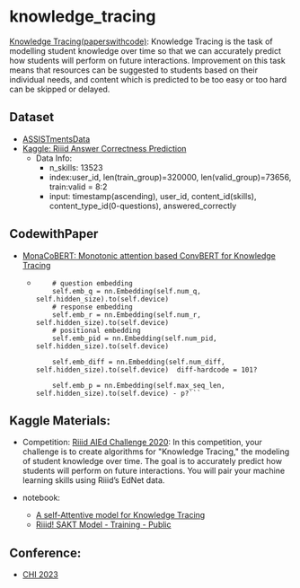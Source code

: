 # knowledge_tracing

[Knowledge Tracing(paperswithcode)](https://paperswithcode.com/task/knowledge-tracing): Knowledge Tracing is the task of modelling student knowledge over time so that we can accurately predict how students will perform on future interactions. Improvement on this task means that resources can be suggested to students based on their individual needs, and content which is predicted to be too easy or too hard can be skipped or delayed.

## Dataset
- [ASSISTmentsData](https://sites.google.com/site/assistmentsdata/datasets)
- [Kaggle: Riiid Answer Correctness Prediction](https://www.kaggle.com/competitions/riiid-test-answer-prediction/data)
  - Data Info:
    - n_skills: 13523
    - index:user_id, len(train_group)=320000, len(valid_group)=73656, train:valid = 8:2
    - input: timestamp(ascending), user_id, content_id(skills), content_type_id(0-questions), answered_correctly

## CodewithPaper
- [MonaCoBERT: Monotonic attention based ConvBERT for Knowledge Tracing](https://github.com/codingchild2424/MonaCoBERT)
  - ``` 
        # question embedding
        self.emb_q = nn.Embedding(self.num_q, self.hidden_size).to(self.device)
        # response embedding
        self.emb_r = nn.Embedding(self.num_r, self.hidden_size).to(self.device)
        # positional embedding
        self.emb_pid = nn.Embedding(self.num_pid, self.hidden_size).to(self.device)

        self.emb_diff = nn.Embedding(self.num_diff, self.hidden_size).to(self.device)  diff-hardcode = 101?

        self.emb_p = nn.Embedding(self.max_seq_len, self.hidden_size).to(self.device) - p?```

## Kaggle Materials: 
- Competition:
[Riiid AIEd Challenge 2020](https://www.kaggle.com/competitions/riiid-test-answer-prediction/overview): In this competition, your challenge is to create algorithms for "Knowledge Tracing," the modeling of student knowledge over time. The goal is to accurately predict how students will perform on future interactions. You will pair your machine learning skills using Riiid’s EdNet data.

- notebook:
    - [A self-Attentive model for Knowledge Tracing](https://www.kaggle.com/code/wangsg/a-self-attentive-model-for-knowledge-tracing/notebook)
    - [Riiid! SAKT Model - Training - Public](https://www.kaggle.com/code/manikanthr5/riiid-sakt-model-training-public)

## Conference:
- [CHI 2023](https://chi2023.acm.org/)
